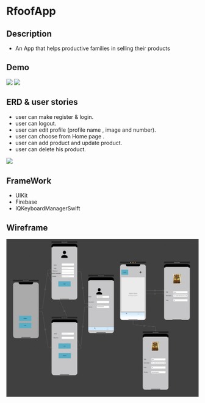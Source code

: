 # RfoofApp

## Description

- An App that helps productive families in selling their products


## Demo 

![](lightMode.gif)
![](DarkMode.gif) 


## ERD & user stories 

- user can make register & login.
- user can logout.
- user can edit profile (profile name , image and number).
- user can choose from Home page .
- user can add product and update product.
- user can delete his product. 


![](Userstories&ERD.png) 


## FrameWork 
- UIKit 
- Firebase 
- IQKeyboardManagerSwift 


## Wireframe 


![](Wireframe.png)
